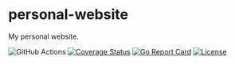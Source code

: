 # personal-website

My personal website.

![GitHub Actions](https://github.com/aaronellington/personal-website/workflows/Main/badge.svg)
[![Coverage Status](https://coveralls.io/repos/github/aaronellington/personal-website/badge.svg?branch=main)](https://coveralls.io/github/aaronellington/personal-website?branch=main)
[![Go Report Card](https://goreportcard.com/badge/github.com/aaronellington/personal-website)](https://goreportcard.com/report/github.com/aaronellington/personal-website)
[![License](https://img.shields.io/github/license/aaronellington/personal-website)](https://github.com/aaronellington/personal-website/blob/main/LICENSE)
